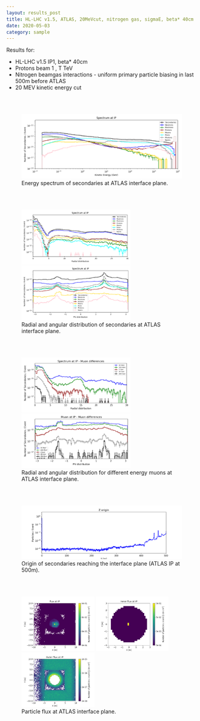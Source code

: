 ```yaml
---
layout: results_post
title: HL-LHC v1.5, ATLAS, 20MeVcut, nitrogen gas, sigmaE, beta* 40cm
date: 2020-05-03
category: sample
---
```

Results for:
   * HL-LHC v1.5 IP1, beta* 40cm
   * Protons beam 1 , T TeV
   * Nitrogen beamgas interactions - uniform primary particle biasing in last 500m before ATLAS
   * 20 MEV kinetic energy cut

<br>
<br>

<figure>
<img src="/public/img/output_hllhc_v1p5_ATLAS_1_500_beta40_20MeVcut_nitrogen_sigmaE/INTERFACE_PLANE_spectrum_kene_interface_plane_output_hllhc_v1p5_ATLAS_1_500_beta40_20MeVcut_nitrogen_sigmaE.png" style="width: 60vw;">
<figcaption>Energy spectrum of secondaries at ATLAS interface plane.</figcaption>
</figure>

<br>
<br>

<figure>
<img src="/public/img/output_hllhc_v1p5_ATLAS_1_500_beta40_20MeVcut_nitrogen_sigmaE/INTERFACE_PLANE_spectrum_R_output_hllhc_v1p5_ATLAS_1_500_beta40_20MeVcut_nitrogen_sigmaE.png" style="width: 30vw;">
<img src="/public/img/output_hllhc_v1p5_ATLAS_1_500_beta40_20MeVcut_nitrogen_sigmaE/INTERFACE_PLANE_spectrum_phi_end_output_hllhc_v1p5_ATLAS_1_500_beta40_20MeVcut_nitrogen_sigmaE.png" style="width: 30vw;">
<figcaption>Radial and angular distribution of secondaries at ATLAS interface plane.</figcaption>
</figure>

<br>
<br>

<figure>
<img src="/public/img/output_hllhc_v1p5_ATLAS_1_500_beta40_20MeVcut_nitrogen_sigmaE/INTERFACE_PLANE_mu_diff_R_output_hllhc_v1p5_ATLAS_1_500_beta40_20MeVcut_nitrogen_sigmaE.png" style="width: 30vw;">
<img src="/public/img/output_hllhc_v1p5_ATLAS_1_500_beta40_20MeVcut_nitrogen_sigmaE/INTERFACE_PLANE_mu_diff_phi_output_hllhc_v1p5_ATLAS_1_500_beta40_20MeVcut_nitrogen_sigmaE.png" style="width: 30vw;">
<figcaption>Radial and angular distribution for different energy muons at ATLAS interface plane.</figcaption>
</figure>

<br>
<br>

<figure>
<img src="/public/img/output_hllhc_v1p5_ATLAS_1_500_beta40_20MeVcut_nitrogen_sigmaE/FASER_traj_output_hllhc_v1p5_ATLAS_1_500_beta40_20MeVcut_nitrogen_sigmaE.png" style="width: 60vw;">
<figcaption>Origin of secondaries reaching the interface plane (ATLAS IP at 500m).</figcaption>
</figure>

<br>
<br>

<figure>
<img src="/public/img/output_hllhc_v1p5_ATLAS_1_500_beta40_20MeVcut_nitrogen_sigmaE/flux_INTERFACE_PLANE_all_output_hllhc_v1p5_ATLAS_1_500_beta40_20MeVcut_nitrogen_sigmaE.png" style="width: 20vw;">
<img src="/public/img/output_hllhc_v1p5_ATLAS_1_500_beta40_20MeVcut_nitrogen_sigmaE/flux_INTERFACE_PLANE_in_output_hllhc_v1p5_ATLAS_1_500_beta40_20MeVcut_nitrogen_sigmaE.png" style="width: 20vw;">
<img src="/public/img/output_hllhc_v1p5_ATLAS_1_500_beta40_20MeVcut_nitrogen_sigmaE/flux_INTERFACE_PLANE_out_output_hllhc_v1p5_ATLAS_1_500_beta40_20MeVcut_nitrogen_sigmaE.png" style="width: 20vw;">
<figcaption>Particle flux at ATLAS interface plane.</figcaption>
</figure>

